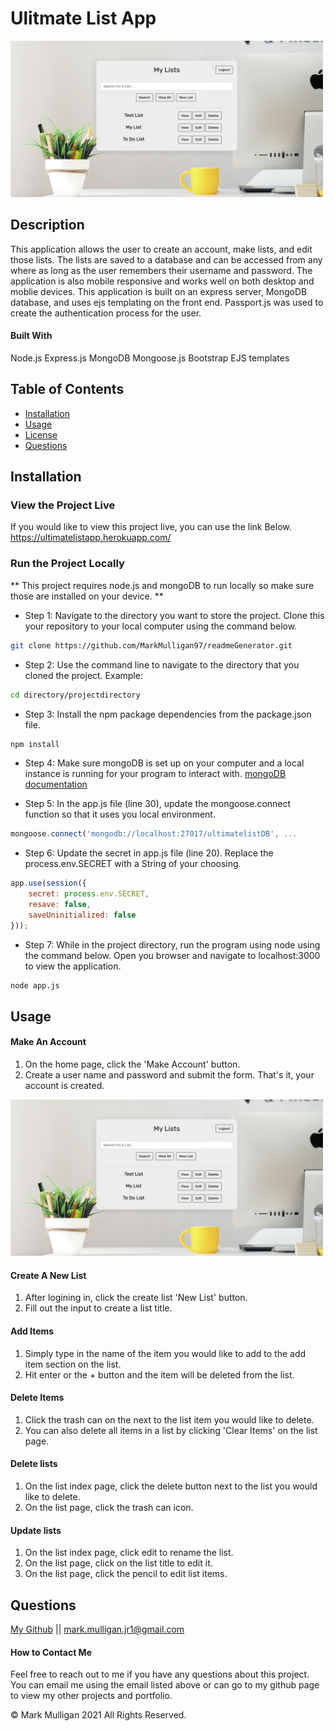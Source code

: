 # Ulitmate List App

<img src="./readmeImages/listIndexView.png" alt="location of create note button" width="500px" height="250px">

## Description 
This application allows the user to create an account, make lists, and edit those lists.  The lists are saved to a database and can be accessed from any where as long as the user remembers their username and password.  The application is also mobile responsive and works well on both desktop and moblie devices. This application is built on an express server, MongoDB database, and uses ejs templating on the front end.  Passport.js was used to create the authentication process for the user.     

#### Built With
Node.js
Express.js
MongoDB
Mongoose.js
Bootstrap 
EJS templates

## Table of Contents
  
* [Installation](#installation)
* [Usage](#usage)
* [License](#license)
* [Questions](#questions)
  
  
## Installation
### View the Project Live
If you would like to view this project live, you can use the link Below.
https://ultimatelistapp.herokuapp.com/

### Run the Project Locally
** This project requires node.js and mongoDB to run locally so make sure those are installed on your device.  **

* Step 1: Navigate to the directory you want to store the project. Clone this your repository to your local computer using the command below. 
```bash
git clone https://github.com/MarkMulligan97/readmeGenerator.git
```

* Step 2: Use the command line to navigate to the directory that you cloned the project.
Example:
```bash
cd directory/projectdirectory
```

* Step 3: Install the npm package dependencies from the package.json file.
```bash
npm install
```

* Step 4: Make sure mongoDB is set up on your computer and a local instance is running for your program to interact with. 
[mongoDB documentation](https://docs.mongodb.com/manual/installation/) 

* Step 5: In the app.js file (line 30), update the mongoose.connect function so that it uses you local environment. 
```javascript
mongoose.connect('mongodb://localhost:27017/ultimatelistDB', ...
```
* Step 6: Update the secret in app.js file (line 20).  Replace the process.env.SECRET with a String of your choosing.  
```javascript
app.use(session({
    secret: process.env.SECRET,
    resave: false,
    saveUninitialized: false
}));
```

* Step 7: While in the project directory, run the program using node using the command below. Open you browser and navigate to localhost:3000 to view the application.
```bash
node app.js
```  

## Usage 
#### Make An Account
1.  On the home page, click the 'Make Account' button.
2.  Create a user name and password and submit the form.  That's it, your account is created.  

<img src="./readmeImages/listIndexView.png" alt="location of create note button" width="500px" height="250px">

#### Create A New List 
1.  After logining in, click the create list 'New List' button.
2.  Fill out the input to create a list title.  

#### Add Items
1.  Simply type in the name of the item you would like to add to the add item section on the list.  
2.  Hit enter or the + button and the item will be deleted from the list.  

#### Delete Items
1.  Click the trash can on the next to the list item you would like to delete.
2.  You can also delete all items in a list by clicking 'Clear Items' on the list page. 

#### Delete lists
1.  On the list index page, click the delete button next to the list you would like to delete.
2.  On the list page, click the trash can icon.

#### Update lists
1.  On the list index page, click edit to rename the list.  
2.  On the list page, click on the list title to edit it.
3.  On the list page, click the pencil to edit list items.  


## Questions
[My Github](https://github.com/MarkMulligan97) || mark.mulligan.jr1@gmail.com

#### How to Contact Me
Feel free to reach out to me if you have any questions about this project.  You can email me using the email listed above or can go to my github page to view my other projects and portfolio.

© Mark Mulligan 2021 All Rights Reserved.